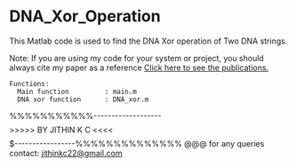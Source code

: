 # DNA_Xor_Operation

This Matlab code is used to find the DNA Xor operation of Two DNA strings.

 Note: If you are using my code for your system or project, you should always cite my paper as a reference
 <a href ="https://docs.google.com/document/d/1AbCxFoUhdOCppM8novgCdOv0F9mqYe7HlBU7yX7Svx0/edit?usp=sharing">Click here to see the publications.</a>

    Functions:
      Main function         : main.m
      DNA xor function      : DNA_xor.m
      
      
      
      
  %%%%%%%%%%%-------------------$$$$$$$$>>>>> BY JITHIN K C <<<<$$$$$$$$$-----------------%%%%%%%%%%%%%%
   @@@ for any queries contact: jithinkc22@gmail.com
